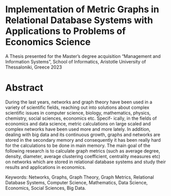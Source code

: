 # Implementation of Metric Graphs in Relational Database Systems with Applications to Problems of Economics Science
A Thesis presented for the Master’s degree acquisition “Management and Information Systems”, School of Informatics, Aristotle University of Thessaloniki, Greece 2023


#                                  Abstract
During the last years, networks and graph theory have been used in a variety of
scientific fields, reaching out into solutions about complex scientific issues in computer
science, biology, mathematics, physics, chemistry, social sciences, economics etc. Specif-
ically, in the fields of economics and data science, metric calculations on large scaled
and complex networks have been used more and more lately. In addition, dealing with
big data and its continuous growth, graphs and networks are stored in the secondary
memory and consequently it has been really hard for the calculations to be done in main
memory. The main goal of the following research is to calculate graph metrics (such
as average degree, density, diameter, average clustering coefficient, centrality measures
etc) on networks which are stored in relational database systems and study their results
and applications in economics.



Keywords: Networks, Graphs, Graph Theory, Graph Metrics, Relational Database
Systems, Computer Science, Mathematics, Data Science, Economics, Social Sciences,
Big Data.
